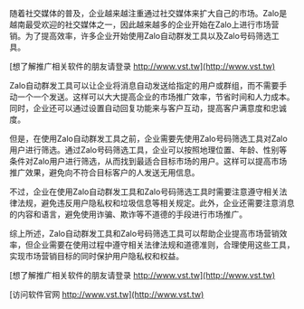 随着社交媒体的普及，企业越来越注重通过社交媒体来扩大自己的市场。Zalo是越南最受欢迎的社交媒体之一，因此越来越多的企业开始在Zalo上进行市场营销。为了提高效率，许多企业开始使用Zalo自动群发工具以及Zalo号码筛选工具。

[想了解推广相关软件的朋友请登录 http://www.vst.tw](http://www.vst.tw)

Zalo自动群发工具可以让企业将消息自动发送给指定的用户或群组，而不需要手动一个一个发送。这样可以大大提高企业的市场推广效率，节省时间和人力成本。同时，企业还可以通过设置自动回复功能来与客户互动，提高客户满意度和忠诚度。

但是，在使用Zalo自动群发工具之前，企业需要先使用Zalo号码筛选工具对Zalo用户进行筛选。通过Zalo号码筛选工具，企业可以按照地理位置、年龄、性别等条件对Zalo用户进行筛选，从而找到最适合目标市场的用户。这样可以提高市场推广效果，避免向不符合目标客户的人发送无用信息。

不过，企业在使用Zalo自动群发工具和Zalo号码筛选工具时需要注意遵守相关法律法规，避免违反用户隐私权和垃圾信息等相关规定。此外，企业还需要注意消息的内容和语言，避免使用诈骗、欺诈等不道德的手段进行市场推广。

综上所述，Zalo自动群发工具和Zalo号码筛选工具可以帮助企业提高市场营销效率，但企业需要在使用过程中遵守相关法律法规和道德准则，合理使用这些工具，实现市场营销目标的同时保护用户隐私权和权益。

[想了解推广相关软件的朋友请登录 http://www.vst.tw](http://www.vst.tw)


[访问软件官网 http://www.vst.tw](http://www.vst.tw)
